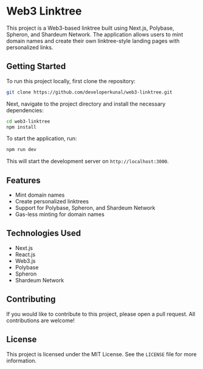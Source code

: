 # Web3 Linktree

This project is a Web3-based linktree built using Next.js, Polybase, Spheron, and Shardeum Network. The application allows users to mint domain names and create their own linktree-style landing pages with personalized links.

## Getting Started

To run this project locally, first clone the repository:

```bash
git clone https://github.com/developerkunal/web3-linktree.git
```

Next, navigate to the project directory and install the necessary dependencies:

```bash
cd web3-linktree
npm install
```

To start the application, run:

```bash
npm run dev
```

This will start the development server on `http://localhost:3000`.

## Features

- Mint domain names
- Create personalized linktrees
- Support for Polybase, Spheron, and Shardeum Network
- Gas-less minting for domain names

## Technologies Used

- Next.js
- React.js
- Web3.js
- Polybase
- Spheron
- Shardeum Network

## Contributing

If you would like to contribute to this project, please open a pull request. All contributions are welcome!

## License

This project is licensed under the MIT License. See the `LICENSE` file for more information.
